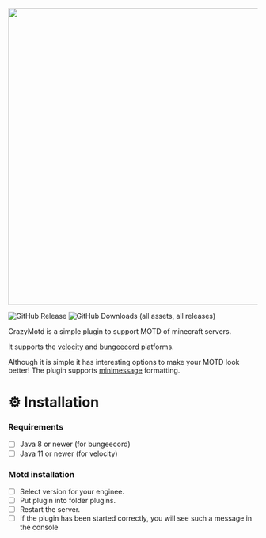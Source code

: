 <div align="center">
  <img src="https://i.imgur.com/QJEGFca.png" width="600" />
</div>

![GitHub Release](https://img.shields.io/github/v/release/kerpsondev/crazymotd?style=flat-square&color=green&label=Latest%20version)
![GitHub Downloads (all assets, all releases)](https://img.shields.io/github/downloads/kerpsondev/crazymotd/total?label=Total%20downloads)


CrazyMotd is a simple plugin to support MOTD of minecraft servers.
</br>

It supports the [velocity](https://papermc.io/downloads/velocity) and [bungeecord](https://ci.md-5.net/job/BungeeCord/) platforms.
</br>

Although it is simple it has interesting options to make your MOTD look better! The plugin supports [minimessage](https://docs.advntr.dev/minimessage/format.html) formatting.
<br>

# ⚙️ Installation
### Requirements
- [ ] Java 8 or newer (for bungeecord)
- [ ] Java 11 or newer (for velocity)

### Motd installation
- [ ] Select version for your enginee.
- [ ] Put plugin into folder plugins.
- [ ] Restart the server.
- [ ] If the plugin has been started correctly, you will see such a message in the console
<br>
